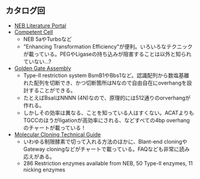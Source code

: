 ## カタログ回

- [NEB Literature Portal](https://international.neb.com/support/catalog-and-literature-request)
- [Competent Cell](https://international.neb.com/-/media/nebus/files/brochures/compcell_brochure.pdf?rev=55d0a4e400624bc2a3ade6f23d1d8b9d)
  - NEB 5aやTurboなど
  - "Enhancing Transformation Efficiency"が便利。いろいろなテクニックが載っている。PEGやLigaseの持ち込みが阻害することは以外と知られていない...?
- [Golden Gate Assembly](https://international.neb.com/-/media/nebus/files/brochures/golden_gate_assembly_trifold.pdf?rev=a46639d92e6a4953ab28090c57e06400)
  - Type-II restriction system BsmB1やBbs1など。認識配列から数塩基離れた配列を切断でき、かつ切断箇所はNなので自由自在にoverhangを設計することができる。
  - たとえばBsaIはNNNN (4N)なので、原理的には512通りのorverhangが作れる。
  - しかしその効率は異なる、ことを知っている人はすくない。ACATよりもTGCCのほうがligationが高効率にされる、などすべての4bp overhangのチャートが載っている！
- [Molecular Cloning Technical Guide](https://international.neb.com/-/media/nebus/files/brochures/cloning_tech_guide.pdf?rev=5e4ee766c39f49e08fe1a378c4cbd2e0)
  - いわゆる制限酵素で切って入れる方法のほかに、Blant-end cloningやGateway cloningなどがチャートで載っている。FAQなども非常に読み応えがある。
  - 286 Restriction enzymes available from NEB, 50 Type-II enzymes, 11 nicking enzymes
  
